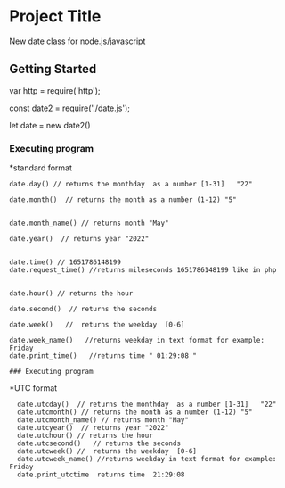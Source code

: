 # Project Title

New date class for node.js/javascript


## Getting Started


var http = require('http');

const date2 = require('./date.js');


let date = new date2()


### Executing program
*standard format

```
date.day() // returns the monthday  as a number [1-31]   "22"

date.month()  // returns the month as a number (1-12) "5"


date.month_name() // returns month "May" 
 
date.year()  // returns year "2022"


date.time() // 1651786148199  
date.request_time() //returns mileseconds 1651786148199 like in php 


date.hour() // returns the hour

date.second()  // returns the seconds
 
date.week()   //  returns the weekday  [0-6]  
 
date.week_name()   //returns weekday in text format for example:  Friday
date.print_time()   //returns time " 01:29:08 "
```

    ### Executing program
*UTC format
```	
  date.utcday()  // returns the monthday  as a number [1-31]   "22"
  date.utcmonth() // returns the month as a number (1-12) "5"
  date.utcmonth_name() // returns month "May" 
  date.utcyear()  // returns year "2022"
  date.utchour() // returns the hour
  date.utcsecond()   // returns the seconds
  date.utcweek() //  returns the weekday  [0-6]  
  date.utcweek_name() //returns weekday in text format for example:  Friday	
  date.print_utctime  returns time  21:29:08
```

